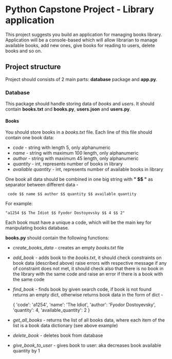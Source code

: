 # Python Capstone Project - Library application

This project suggests you build an application for managing books library. Application will be a
console-based which will allow librarian to manage available books, add new ones, give books for 
reading to users, delete books and so on. 


## Project structure

Project should consists of 2 main parts: **database** package and **app.py**.   


### Database

This package should handle storing data of *books* and *users*. It should contain **books.txt** and
**books.py**, **users.json** and **users.py**.

#### Books

You should store books in a *books.txt* file. Each line of this file should contain one book data:

* *code* - string with length 5, only alphanumeric
* *name* - string with maximum 100 length, only alphanumeric
* *author* - string with maximum 45 length, only alphanumeric
* *quantity* - int, represents number of books in library
* *available quantity* - int, represents number of available books in library

One book all data should be combined in one big string with **" $$ "** as separator between 
different data - 

` code $$ name $$ author $$ quantity $$ available quantity`

For example:

`"a1254 $$ The Idiot $$ Fyodor Dostoyevsky $$ 4 $$ 2"`

Each book must have a unique a code, which will be the main key for manipulating books database.

**books.py** should contain the following functions:

* *create_books_data* - creates an empty *books.txt* file

* *add_book* - adds book to the *books.txt*, it should check constraints on book data (described 
               above) raise errors with respective message if any of constraint does not met,
               it should check also that there is no book in the library with the same code and 
               raise an error if there is a book with the same code
               
* *find_book* - finds book by given search code, if book is not found returns an empty dict, 
                otherwise returns book data in the form of dict -                
    
    
    {
        'code': 'a1254',
        'name': 'The Idiot',
        'author': 'Fyodor Dostoyevsky',
        'quantity': 4,
        'available_quantity': 2
    } 
                    

* *get_all_books* - returns the list of all books data, where each item of the list is a book data 
                    dictionary (see above example)
                    
* *delete_book* - deletes book from database

* *give_book_to_user* - gives book to user: aka decreases book available quantity by 1
